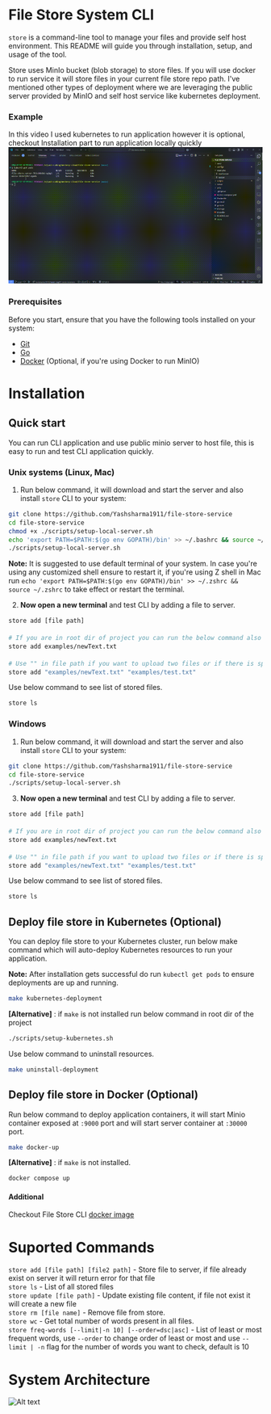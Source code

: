 # File Store System CLI

`store` is a command-line tool to manage your files and provide self host environment. This README will guide you through installation, setup, and usage of the tool.

Store uses MinIo bucket (blob storage) to store files. If you will use docker to run service it will store files in your current file store repo path. I've mentioned other types of deployment where we are leveraging the public server provided by MinIO and self host service like kubernetes deployment.
### Example
In this video I used kubernetes to run application however it is optional, checkout Installation part to run application locally quickly
<br>
![Description of GIF](assets/example-recording.gif)

### Prerequisites

Before you start, ensure that you have the following tools installed on your system:

- [Git](https://git-scm.com/)
- [Go](https://golang.org/dl/)
- [Docker](https://www.docker.com/products/docker-desktop) (Optional, if you're using Docker to run MinIO)

# Installation
## Quick start
You can run CLI application and use public minio server to host file, this is easy to run and test CLI application quickly.

### Unix systems (Linux, Mac)
1. Run below command, it will download and start the server and also install `store` CLI to your system:
```bash
git clone https://github.com/Yashsharma1911/file-store-service
cd file-store-service
chmod +x ./scripts/setup-local-server.sh
echo 'export PATH=$PATH:$(go env GOPATH)/bin' >> ~/.bashrc && source ~/.bashrc
./scripts/setup-local-server.sh
```

**Note:** It is suggested to use default terminal of your system. In case you're using any customized shell ensure to restart it, if you're using Z shell in Mac run `echo 'export PATH=$PATH:$(go env GOPATH)/bin' >> ~/.zshrc && source ~/.zshrc` to take effect or restart the terminal.

2. **Now open a new terminal** and test CLI by adding a file to server.
```bash
store add [file path]

# If you are in root dir of project you can run the below command also
store add examples/newText.txt

# Use "" in file path if you want to upload two files or if there is space or a special character in your path
store add "examples/newText.txt" "examples/test.txt"
```

Use below command to see list of stored files.
```bash
store ls
```



### Windows
1. Run below command, it will download and start the server and also install `store` CLI to your system:
```bash
git clone https://github.com/Yashsharma1911/file-store-service
cd file-store-service
./scripts/setup-local-server.sh
```

3. **Now open a new terminal** and test CLI by adding a file to server.
```bash
store add [file path]

# If you are in root dir of project you can run the below command also
store add examples/newText.txt

# Use "" in file path if you want to upload two files or if there is space or a special character in your path
store add "examples/newText.txt" "examples/test.txt"
```

Use below command to see list of stored files.
```bash
store ls
```

## Deploy file store in Kubernetes (Optional)

You can deploy file store to your Kubernetes cluster, run below make command which will auto-deploy Kubernetes resources to run your application.

**Note:** After installation gets successful do run `kubectl get pods` to ensure deployments are up and running.

```bash
make kubernetes-deployment
```

**[Alternative]** : if `make` is not installed run below command in root dir of the project
```bash
./scripts/setup-kubernetes.sh
```

Use below command to uninstall resources.

```bash
make uninstall-deployment
```

## Deploy file store in Docker (Optional)

Run below command to deploy application containers, it will start Minio container exposed at `:9000` port and will start server container at `:30000` port.

```bash
make docker-up
```
**[Alternative]** : if `make` is not installed.
```bash
docker compose up
```
#### Additional
Checkout File Store CLI [docker image](https://hub.docker.com/repository/docker/yashsharma1911/file-store/general)

# Suported Commands
`store add [file path] [file2 path]` - Store file to server, if file already exist on server it will return error for that file<br>
`store ls` - List of all stored files<br>
`store update [file path]` - Update existing file content, if file not exist it will create a new file<br>
`store rm [file name]` - Remove file from store.<br>
`store wc` - Get total number of words present in all files. <br>
`store freq-words [--limit|-n 10] [--order=dsc|asc]` - List of least or most frequent words, use `--order` to change order of least or most and use `--limit | -n` flag for the number of words you want to check, default is 10 <br>

# System Architecture
<img src="https://github.com/user-attachments/assets/6ca653c2-95fd-4a9a-90e1-d86c01b851ab" alt="Alt text" width="700"/>
